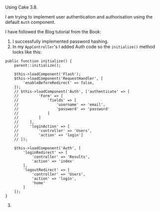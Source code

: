Using Cake 3.8.

I am trying to implement user authentication and authorisation using the default `Auth` component.

I have followed the Blog tutorial from the Book:

1. I successfully implemented password hashing.
2. In my `AppController`'s I added Auth code so the `initialize()` method looks like this:
```
public function initialize() {
    parent::initialize();

    $this->loadComponent('Flash');
    $this->loadComponent('RequestHandler', [
        'enableBeforeRedirect' => false,
    ]);
    // $this->loadComponent('Auth', ['authenticate' => [            
    //         'Form' => [
    //             'fields' => [
    //                 'username' => 'email',
    //                 'password' => 'password'
    //             ]
    //         ]
    //     ],
    //     'loginAction' => [
    //         'controller' => 'Users',
    //         'action' => 'login']
    // ]);

    $this->loadComponent('Auth', [
        'loginRedirect' => [
            'controller' => 'Results',
            'action' => 'index'
        ],
        'logoutRedirect' => [
            'controller' => 'Users',
            'action' => 'login',
            'home'
        ]
    ]);
}
```
3. 
